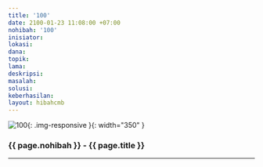 ```yaml
---
title: '100'
date: 2100-01-23 11:08:00 +07:00
nohibah: '100'
inisiator:
lokasi:
dana:
topik:
lama:
deskripsi:
masalah:
solusi:
keberhasilan:
layout: hibahcmb
---
```


![100](/static/img/hibahcmb/100.png){: .img-responsive }{: width="350" }

### {{ page.nohibah }} - {{ page.title }}

---
